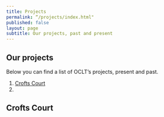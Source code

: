 ```yaml
---
title: Projects
permalink: “/projects/index.html"
published: false
layout: page
subtitle: Our projects, past and present
---
```


## Our projects

Below you can find a list of OCLT’s projects, present and past.
1. [Crofts Court](#crofts-court)
2. 


## Crofts Court